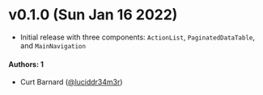# v0.1.0 (Sun Jan 16 2022)

- Initial release with three components: `ActionList`, `PaginatedDataTable`, and `MainNavigation`

#### Authors: 1

- Curt Barnard ([@luciddr34m3r](https://github.com/luciddr34m3r))
